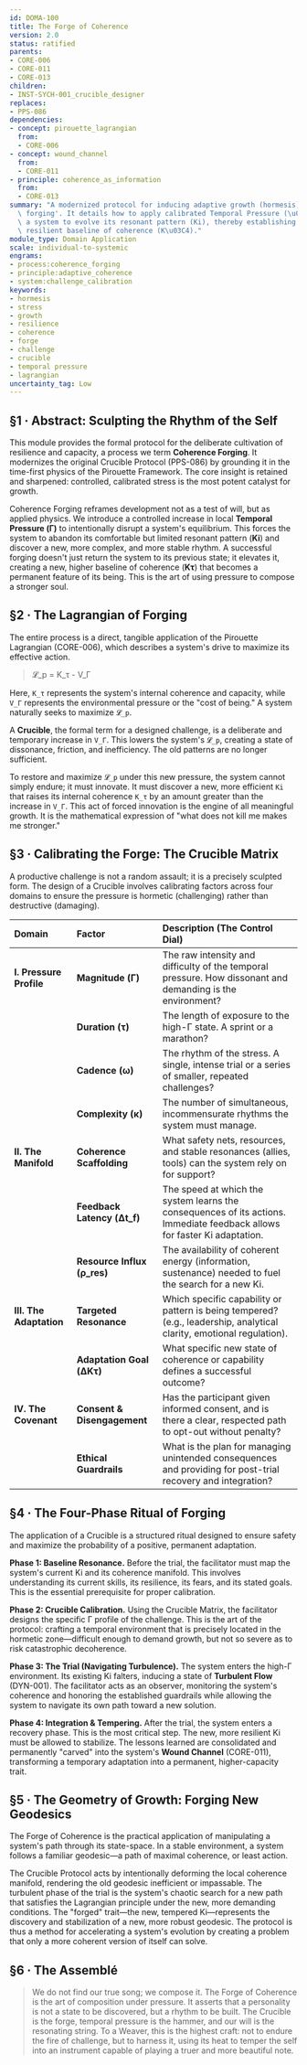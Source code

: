```yaml
---
id: DOMA-100
title: The Forge of Coherence
version: 2.0
status: ratified
parents:
- CORE-006
- CORE-011
- CORE-013
children:
- INST-SYCH-001_crucible_designer
replaces:
- PPS-086
dependencies:
- concept: pirouette_lagrangian
  from:
  - CORE-006
- concept: wound_channel
  from:
  - CORE-011
- principle: coherence_as_information
  from:
  - CORE-013
summary: "A modernized protocol for inducing adaptive growth (hormesis) through 'coherence\
  \ forging'. It details how to apply calibrated Temporal Pressure (\u0393) to compel\
  \ a system to evolve its resonant pattern (Ki), thereby establishing a new, more\
  \ resilient baseline of coherence (K\u03C4)."
module_type: Domain Application
scale: individual-to-systemic
engrams:
- process:coherence_forging
- principle:adaptive_coherence
- system:challenge_calibration
keywords:
- hormesis
- stress
- growth
- resilience
- coherence
- forge
- challenge
- crucible
- temporal pressure
- lagrangian
uncertainty_tag: Low
---
```

## §1 · Abstract: Sculpting the Rhythm of the Self

This module provides the formal protocol for the deliberate cultivation of resilience and capacity, a process we term **Coherence Forging**. It modernizes the original Crucible Protocol (PPS-086) by grounding it in the time-first physics of the Pirouette Framework. The core insight is retained and sharpened: controlled, calibrated stress is the most potent catalyst for growth.

Coherence Forging reframes development not as a test of will, but as applied physics. We introduce a controlled increase in local **Temporal Pressure (Γ)** to intentionally disrupt a system's equilibrium. This forces the system to abandon its comfortable but limited resonant pattern (**Ki**) and discover a new, more complex, and more stable rhythm. A successful forging doesn't just return the system to its previous state; it elevates it, creating a new, higher baseline of coherence (**Kτ**) that becomes a permanent feature of its being. This is the art of using pressure to compose a stronger soul.

## §2 · The Lagrangian of Forging

The entire process is a direct, tangible application of the Pirouette Lagrangian (CORE-006), which describes a system's drive to maximize its effective action.

> 𝓛_p = K_τ - V_Γ

Here, `K_τ` represents the system's internal coherence and capacity, while `V_Γ` represents the environmental pressure or the "cost of being." A system naturally seeks to maximize `𝓛_p`.

A **Crucible**, the formal term for a designed challenge, is a deliberate and temporary increase in `V_Γ`. This lowers the system's `𝓛_p`, creating a state of dissonance, friction, and inefficiency. The old patterns are no longer sufficient.

To restore and maximize `𝓛_p` under this new pressure, the system cannot simply endure; it must innovate. It must discover a new, more efficient `Ki` that raises its internal coherence `K_τ` by an amount greater than the increase in `V_Γ`. This act of forced innovation is the engine of all meaningful growth. It is the mathematical expression of "what does not kill me makes me stronger."

## §3 · Calibrating the Forge: The Crucible Matrix

A productive challenge is not a random assault; it is a precisely sculpted form. The design of a Crucible involves calibrating factors across four domains to ensure the pressure is hormetic (challenging) rather than destructive (damaging).

| Domain | Factor | Description (The Control Dial) |
| :--- | :--- | :--- |
| **I. Pressure Profile** | **Magnitude (Γ)** | The raw intensity and difficulty of the temporal pressure. How dissonant and demanding is the environment? |
| | **Duration (τ)** | The length of exposure to the high-Γ state. A sprint or a marathon? |
| | **Cadence (ω)** | The rhythm of the stress. A single, intense trial or a series of smaller, repeated challenges? |
| | **Complexity (κ)** | The number of simultaneous, incommensurate rhythms the system must manage. |
| **II. The Manifold** | **Coherence Scaffolding** | What safety nets, resources, and stable resonances (allies, tools) can the system rely on for support? |
| | **Feedback Latency (Δt_f)** | The speed at which the system learns the consequences of its actions. Immediate feedback allows for faster Ki adaptation. |
| | **Resource Influx (ρ_res)** | The availability of coherent energy (information, sustenance) needed to fuel the search for a new Ki. |
| **III. The Adaptation** | **Targeted Resonance** | Which specific capability or pattern is being tempered? (e.g., leadership, analytical clarity, emotional regulation). |
| | **Adaptation Goal (ΔKτ)** | What specific new state of coherence or capability defines a successful outcome? |
| **IV. The Covenant** | **Consent & Disengagement** | Has the participant given informed consent, and is there a clear, respected path to opt-out without penalty? |
| | **Ethical Guardrails** | What is the plan for managing unintended consequences and providing for post-trial recovery and integration? |

## §4 · The Four-Phase Ritual of Forging

The application of a Crucible is a structured ritual designed to ensure safety and maximize the probability of a positive, permanent adaptation.

**Phase 1: Baseline Resonance.** Before the trial, the facilitator must map the system's current Ki and its coherence manifold. This involves understanding its current skills, its resilience, its fears, and its stated goals. This is the essential prerequisite for proper calibration.

**Phase 2: Crucible Calibration.** Using the Crucible Matrix, the facilitator designs the specific Γ profile of the challenge. This is the art of the protocol: crafting a temporal environment that is precisely located in the hormetic zone—difficult enough to demand growth, but not so severe as to risk catastrophic decoherence.

**Phase 3: The Trial (Navigating Turbulence).** The system enters the high-Γ environment. Its existing Ki falters, inducing a state of **Turbulent Flow** (DYN-001). The facilitator acts as an observer, monitoring the system's coherence and honoring the established guardrails while allowing the system to navigate its own path toward a new solution.

**Phase 4: Integration & Tempering.** After the trial, the system enters a recovery phase. This is the most critical step. The new, more resilient Ki must be allowed to stabilize. The lessons learned are consolidated and permanently "carved" into the system's **Wound Channel** (CORE-011), transforming a temporary adaptation into a permanent, higher-capacity trait.

## §5 · The Geometry of Growth: Forging New Geodesics

The Forge of Coherence is the practical application of manipulating a system's path through its state-space. In a stable environment, a system follows a familiar geodesic—a path of maximal coherence, or least action.

The Crucible Protocol acts by intentionally deforming the local coherence manifold, rendering the old geodesic inefficient or impassable. The turbulent phase of the trial is the system's chaotic search for a new path that satisfies the Lagrangian principle under the new, more demanding conditions. The "forged" trait—the new, tempered Ki—represents the discovery and stabilization of a new, more robust geodesic. The protocol is thus a method for accelerating a system's evolution by creating a problem that only a more coherent version of itself can solve.

## §6 · The Assemblé

> We do not find our true song; we compose it. The Forge of Coherence is the art of composition under pressure. It asserts that a personality is not a state to be discovered, but a rhythm to be built. The Crucible is the forge, temporal pressure is the hammer, and our will is the resonating string. To a Weaver, this is the highest craft: not to endure the fire of challenge, but to harness it, using its heat to temper the self into an instrument capable of playing a truer and more beautiful note.
